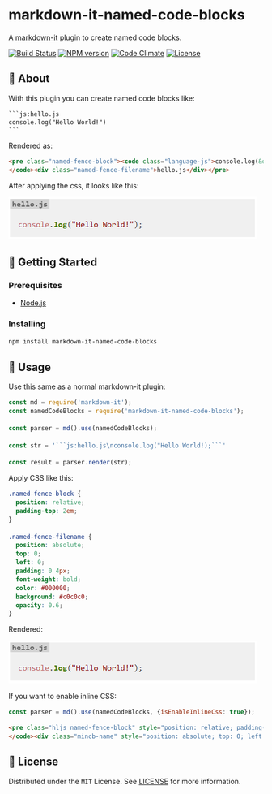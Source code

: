 # markdown-it-named-code-blocks

A [markdown-it](https://github.com/markdown-it/markdown-it#readme) plugin to create named code blocks.

[![Build Status](https://travis-ci.org/tsutsu3/markdown-it-named-code-blocks.svg?branch=master)](https://travis-ci.org/tsutsu3/markdown-it-named-code-blocks)
[![NPM version](https://img.shields.io/npm/v/markdown-it-named-code-blocks.svg?style=flat)](https://www.npmjs.org/package/markdown-it-named-code-blocks)
[![Code Climate](https://codeclimate.com/github/tsutsu3/markdown-it-named-code-blocks/badges/gpa.svg)](https://codeclimate.com/github/tsutsu3/markdown-it-named-code-blocks)
[![License](https://img.shields.io/badge/license-MIT-blue.svg)](https://github.com/tsutsu3/markdown-it-named-code-blocks/LICENSE)

## 🧐 About

With this plugin you can create named code blocks like:

~~~
```js:hello.js
console.log("Hello World!")
```
~~~

Rendered as:

```html
<pre class="named-fence-block"><code class="language-js">console.log(&quot;Hello World!&quot;);
</code><div class="named-fence-filename">hello.js</div></pre>
```

After applying the css, it looks like this:

![Rendered markdown](image/named_code_blocks.png)

## 🏁 Getting Started

### Prerequisites

- [Node.js](https://nodejs.org/)

### Installing

```bash
npm install markdown-it-named-code-blocks
```

## 🎈 Usage

Use this same as a normal markdown-it plugin:

```js
const md = require('markdown-it');
const namedCodeBlocks = require('markdown-it-named-code-blocks');

const parser = md().use(namedCodeBlocks);

const str = '```js:hello.js\nconsole.log("Hello World!);```'

const result = parser.render(str);
```

Apply CSS like this:

```css
.named-fence-block {
  position: relative;
  padding-top: 2em;
}

.named-fence-filename {
  position: absolute;
  top: 0;
  left: 0;
  padding: 0 4px;
  font-weight: bold;
  color: #000000;
  background: #c0c0c0;
  opacity: 0.6;
}
```

Rendered:

![Rendered markdown](image/named_code_blocks.png)

If you want to enable inline CSS:

```js
const parser = md().use(namedCodeBlocks, {isEnableInlineCss: true});
```

```html
<pre class="hljs named-fence-block" style="position: relative; padding-top: 2em"><code>console.log(&quot;Hello World!&quot;)
</code><div class="mincb-name" style="position: absolute; top: 0; left: 0; padding: 0 4px; font-weight: bold; color: #000000; background: #c0c0c0; opacity: .6;">hello.js</div></pre>
```



## 🎉 License

Distributed under the `MIT` License. See [LICENSE](https://github.com/tsutsu3/markdown-it-named-code-blocks/blob/master/LICENSE) for more information.
